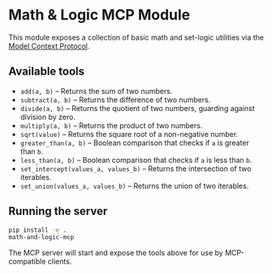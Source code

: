 # Math & Logic MCP Module

This module exposes a collection of basic math and set-logic utilities via the
[Model Context Protocol](https://github.com/modelcontextprotocol/).

## Available tools

- `add(a, b)` – Returns the sum of two numbers.
- `subtract(a, b)` – Returns the difference of two numbers.
- `divide(a, b)` – Returns the quotient of two numbers, guarding against division by zero.
- `multiply(a, b)` – Returns the product of two numbers.
- `sqrt(value)` – Returns the square root of a non-negative number.
- `greater_than(a, b)` – Boolean comparison that checks if `a` is greater than `b`.
- `less_than(a, b)` – Boolean comparison that checks if `a` is less than `b`.
- `set_intercept(values_a, values_b)` – Returns the intersection of two iterables.
- `set_union(values_a, values_b)` – Returns the union of two iterables.

## Running the server

```bash
pip install -e .
math-and-logic-mcp
```

The MCP server will start and expose the tools above for use by MCP-compatible clients.
